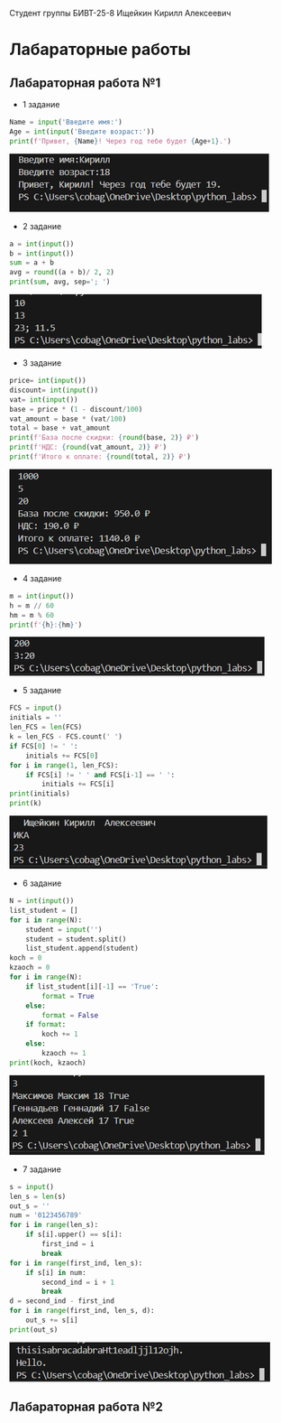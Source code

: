Cтудент группы БИВТ-25-8 Ищейкин Кирилл Алексеевич
# Лабараторные работы

## Лабараторная работа №1

- 1 задание
  
```python
Name = input('Введите имя:')
Age = int(input('Введите возраст:'))
print(f'Привет, {Name}! Через год тебе будет {Age+1}.')
```

![](images/lab01/image_1.png)

- 2 задание
  
```python
a = int(input())
b = int(input())
sum = a + b
avg = round((a + b)/ 2, 2)
print(sum, avg, sep='; ')
```

![](images/lab01/image_2.png)

- 3 задание
  
```python
price= int(input())
discount= int(input())
vat= int(input())
base = price * (1 - discount/100)
vat_amount = base * (vat/100)
total = base + vat_amount
print(f'База после скидки: {round(base, 2)} ₽')
print(f'НДС: {round(vat_amount, 2)} ₽')
print(f'Итого к оплате: {round(total, 2)} ₽')
```

![](images/lab01/image_3.png)

- 4 задание
  
```python
m = int(input())
h = m // 60
hm = m % 60
print(f'{h}:{hm}')
```

![](images/lab01/image_4.png)

- 5 задание
  
```python
FCS = input()
initials = ''
len_FCS = len(FCS)
k = len_FCS - FCS.count(' ')
if FCS[0] != ' ':
	initials += FCS[0]
for i in range(1, len_FCS):
	if FCS[i] != ' ' and FCS[i-1] == ' ':
		initials += FCS[i]
print(initials)
print(k)
```

![](images/lab01/image_5.png)

- 6 задание
  
```python
N = int(input())
list_student = []
for i in range(N):
	student = input('')
	student = student.split()
	list_student.append(student)
koch = 0
kzaoch = 0
for i in range(N):
	if list_student[i][-1] == 'True':
		format = True
	else:
		format = False
	if format:
		koch += 1
	else:
		kzaoch += 1
print(koch, kzaoch)
```

![](images/lab01/image_6.png)

- 7 задание
  
```python
s = input()
len_s = len(s)
out_s = ''
num = '0123456789'
for i in range(len_s):
	if s[i].upper() == s[i]:
		first_ind = i
		break
for i in range(first_ind, len_s):
	if s[i] in num:
		second_ind = i + 1
		break
d = second_ind - first_ind
for i in range(first_ind, len_s, d):
	out_s += s[i]
print(out_s)
```

![](images/lab01/image_7.png)
## Лабараторная работа №2
